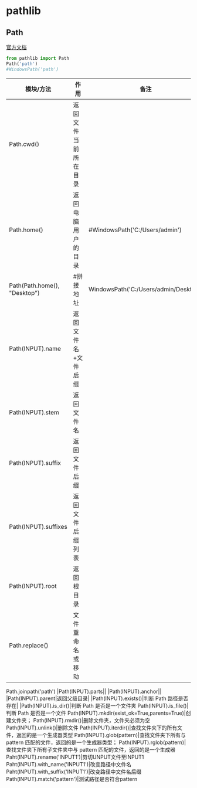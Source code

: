 # pathlib
## Path
[官方文档](https://pathlib.readthedocs.io/en/pep428/)
```python
from pathlib import Path
Path('path')
#WindowsPath('path')
```
| 模块/方法                         | 作用                          | 备注        |
| --------------------------------- | ----------------------------- | ----------- |
|Path.cwd()|返回文件当前所在目录|
|Path.home()|返回电脑用户的目录|#WindowsPath('C:/Users/admin')
|Path(Path.home(), "Desktop")|#拼接地址|WindowsPath('C:/Users/admin/Desktop')
|Path(INPUT).name|返回文件名+文件后缀|
|Path(INPUT).stem|返回文件名|
|Path(INPUT).suffix|返回文件后缀
|Path(INPUT).suffixes|返回文件后缀列表|
|Path(INPUT).root|返回根目录
Path.replace()|文件重命名或移动|
Path.joinpath('path')
|Path(INPUT).parts||
|Path(INPUT).anchor||
|Path(INPUT).parent|返回父级目录|
|Path(INPUT).exists()|判断 Path 路径是否存在|
|Path(INPUT).is_dir()|判断 Path 是否是一个文件夹
Path(INPUT).is_file()|判断 Path 是否是一个文件
Path(INPUT).mkdir(exist_ok=True,parents=True)|创建文件夹；
Path(INPUT).rmdir()|删除文件夹，文件夹必须为空
Path(INPUT).unlink()|删除文件
Path(INPUT).iterdir()|查找文件夹下的所有文件，返回的是一个生成器类型
Path(INPUT).glob(pattern)|查找文件夹下所有与 pattern 匹配的文件，返回的是一个生成器类型；
Path(INPUT).rglob(pattern)|查找文件夹下所有子文件夹中与 pattern 匹配的文件，返回的是一个生成器
Paht(INPUT).rename('INPUT1')|剪切UNPUT文件至INPUT1
Paht(INPUT).with_name('INPUT1')|改变路径中文件名
Paht(INPUT).with_suffix('INPUT1')|改变路径中文件名后缀
Path(INPUT).match('pattern')|测试路径是否符合pattern